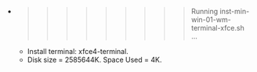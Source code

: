 * >>>>>>>>> Running inst-min-win-01-wm-terminal-xfce.sh ...
  * Install terminal: xfce4-terminal.
  * Disk size = 2585644K. Space Used = 4K.

